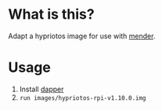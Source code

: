 # What is this?

Adapt a hypriotos image for use with [mender](https://mender.io/).

# Usage

1. Install [dapper](https://github.com/rancher/dapper)
2. `run images/hypriotos-rpi-v1.10.0.img`
